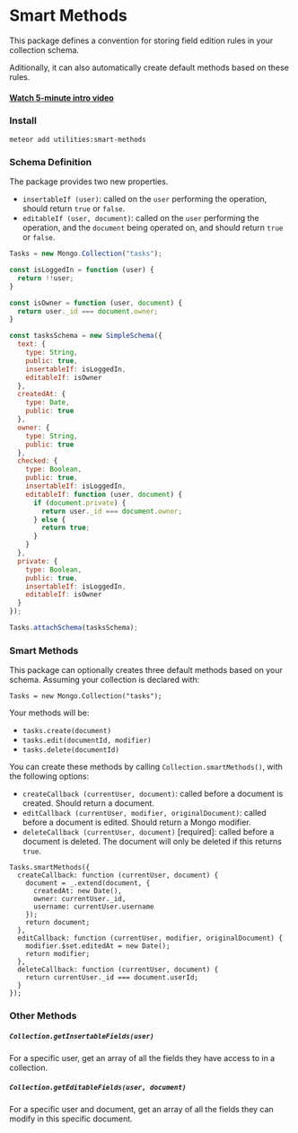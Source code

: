 # Smart Methods

This package defines a convention for storing field edition rules in your collection schema.

Aditionally, it can also automatically create default methods based on these rules.

#### [Watch 5-minute intro video](https://www.youtube.com/watch?v=jp04IowUxTI&feature=youtu.be)

### Install

```
meteor add utilities:smart-methods
```

### Schema Definition

The package provides two new properties.

- `insertableIf (user)`: called on the `user` performing the operation, should return `true` or `false`.
- `editableIf (user, document)`: called on the `user` performing the operation, and the `document` being operated on, and should return `true` or `false`.

```js
Tasks = new Mongo.Collection("tasks");

const isLoggedIn = function (user) {
  return !!user;
}

const isOwner = function (user, document) {
  return user._id === document.owner;
}

const tasksSchema = new SimpleSchema({
  text: {
    type: String,
    public: true,
    insertableIf: isLoggedIn,
    editableIf: isOwner
  },
  createdAt: {
    type: Date,
    public: true
  },
  owner: {
    type: String,
    public: true
  },
  checked: {
    type: Boolean,
    public: true, 
    insertableIf: isLoggedIn,
    editableIf: function (user, document) {
      if (document.private) {
        return user._id === document.owner;
      } else {
        return true;
      }
    }
  },
  private: {
    type: Boolean,
    public: true, 
    insertableIf: isLoggedIn,
    editableIf: isOwner
  }
});

Tasks.attachSchema(tasksSchema);
```

### Smart Methods

This package can optionally creates three default methods based on your schema. Assuming your collection is declared with:

`Tasks = new Mongo.Collection("tasks");`

Your methods will be:

- `tasks.create(document)`
- `tasks.edit(documentId, modifier)`
- `tasks.delete(documentId)`

You can create these methods by calling `Collection.smartMethods()`, with the following options:

- `createCallback (currentUser, document)`: called before a document is created. Should return a document.
- `editCallback (currentUser, modifier, originalDocument)`: called before a document is edited. Should return a Mongo modifier. 
- `deleteCallback (currentUser, document)` [required]: called before a document is deleted. The document will only be deleted if this returns `true`. 

```
Tasks.smartMethods({
  createCallback: function (currentUser, document) {
    document = _.extend(document, {
      createdAt: new Date(),
      owner: currentUser._id,
      username: currentUser.username
    });
    return document;
  },
  editCallback: function (currentUser, modifier, originalDocument) {
    modifier.$set.editedAt = new Date();
    return modifier;
  },
  deleteCallback: function (currentUser, document) {
    return currentUser._id === document.userId;
  }
});
```

### Other Methods

##### `Collection.getInsertableFields(user)`

For a specific user, get an array of all the fields they have access to in a collection.

##### `Collection.getEditableFields(user, document)`

For a specific user and document, get an array of all the fields they can modify in this specific document.